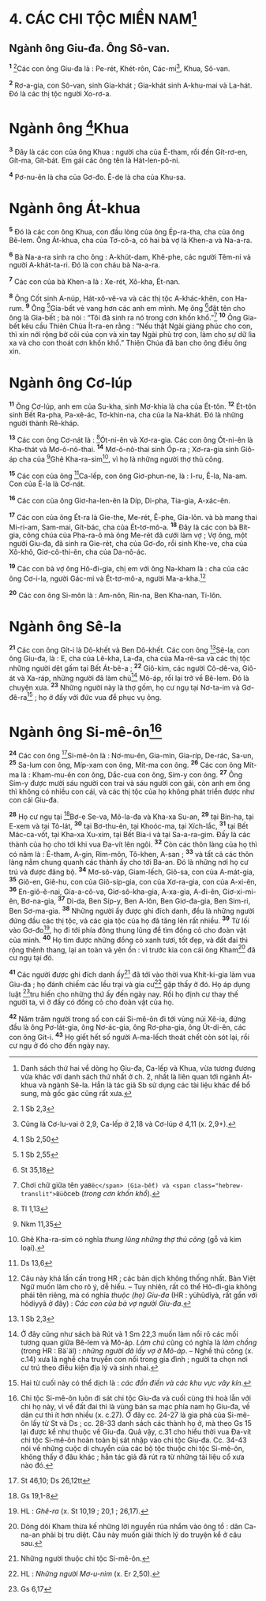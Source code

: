 # 4. CÁC CHI TỘC MIỀN NAM[^1]
## Ngành ông Giu-đa. Ông Sô-van.
<sup><b>1</b></sup> [^1*]Các con ông Giu-đa là : Pe-rét, Khét-rôn, Các-mi[^2], Khua, Sô-van.

<sup><b>2</b></sup> Rơ-a-gia, con Sô-van, sinh Gia-khát ; Gia-khát sinh A-khu-mai và La-hát. Đó là các thị tộc người Xo-rơ-a.

# Ngành ông [^2*]Khua
<sup><b>3</b></sup> Đây là các con của ông Khua : người cha của Ê-tham, rồi đến Gít-rơ-en, Gít-ma, Gít-bát. Em gái các ông tên là Hát-len-pô-ni.

<sup><b>4</b></sup> Pơ-nu-ên là cha của Gơ-đo. Ê-de là cha của Khu-sa.

# Ngành ông Át-khua
<sup><b>5</b></sup> Đó là các con ông Khua, con đầu lòng của ông Ép-ra-tha, cha của ông Bê-lem.
Ông Át-khua, cha của Tơ-cô-a, có hai bà vợ là Khen-a và Na-a-ra.

<sup><b>6</b></sup> Bà Na-a-ra sinh ra cho ông : A-khút-dam, Khê-phe, các người Têm-ni và người A-khát-ta-ri. Đó là con cháu bà Na-a-ra.

<sup><b>7</b></sup> Các con của bà Khen-a là : Xe-rét, Xô-kha, Ét-nan.

<sup><b>8</b></sup> Ông Cốt sinh A-núp, Hát-xô-vê-va và các thị tộc A-khác-khên, con Ha-rum. <sup><b>9</b></sup> Ông [^3*]Gia-bết vẻ vang hơn các anh em mình. Mẹ ông [^4*]đặt tên cho ông là Gia-bết ; bà nói : “Tôi đã sinh ra nó trong cơn khốn khổ.”[^3] <sup><b>10</b></sup> Ông Gia-bết kêu cầu Thiên Chúa Ít-ra-en rằng : “Nếu thật Ngài giáng phúc cho con, thì xin nới rộng bờ cõi của con và xin tay Ngài phù trợ con, làm cho sự dữ lìa xa và cho con thoát cơn khốn khổ.” Thiên Chúa đã ban cho ông điều ông xin.

# Ngành ông Cơ-lúp
<sup><b>11</b></sup> Ông Cơ-lúp, anh em của Su-kha, sinh Mơ-khia là cha của Ét-tôn. <sup><b>12</b></sup> Ét-tôn sinh Bết Ra-pha, Pa-xê-ác, Tơ-khin-na, cha của Ia Na-khát. Đó là những người thành Rê-kháp.

<sup><b>13</b></sup> Các con ông Cơ-nát là : [^5*]Ót-ni-ên và Xơ-ra-gia. Các con ông Ót-ni-ên là Kha-thát và Mơ-ô-nô-thai. <sup><b>14</b></sup> Mơ-ô-nô-thai sinh Óp-ra ; Xơ-ra-gia sinh Giô-áp cha của [^6*]Ghê Kha-ra-sim[^4], vì họ là những người thợ thủ công.

<sup><b>15</b></sup> Các con của ông [^7*]Ca-lếp, con ông Giơ-phun-ne, là : I-ru, Ê-la, Na-am. Con của Ê-la là Cơ-nát.

<sup><b>16</b></sup> Các con của ông Giơ-ha-len-ên là Díp, Di-pha, Tia-gia, A-xác-ên.

<sup><b>17</b></sup> Các con của ông Ét-ra là Gie-the, Me-rét, Ê-phe, Gia-lôn. và bà mang thai Mi-ri-am, Sam-mai, Gít-bác, cha của Ét-tơ-mô-a. <sup><b>18</b></sup> Đây là các con bà Bít-gia, công chúa của Pha-ra-ô mà ông Me-rét đã cưới làm vợ ; Vợ ông, một người Giu-đa, đã sinh ra Gie-rét, cha của Gơ-đo, rồi sinh Khe-ve, cha của Xô-khô, Giơ-cô-thi-ên, cha của Da-nô-ác.

<sup><b>19</b></sup> Các con bà vợ ông Hô-đi-gia, chị em với ông Na-kham là : cha của các ông Cơ-i-la, người Gác-mi và Ét-tơ-mô-a, người Ma-a-kha.[^5]

<sup><b>20</b></sup> Các con ông Si-môn là : Am-nôn, Rin-na, Ben Kha-nan, Ti-lôn.

# Ngành ông Sê-la
<sup><b>21</b></sup> Các con ông Gít-i là Dô-khết và Ben Dô-khết.
Các con ông [^8*]Sê-la, con ông Giu-đa, là : E, cha của Lê-kha, La-đa, cha của Ma-rê-sa và các thị tộc những người dệt gấm tại Bết Át-bê-a ; <sup><b>22</b></sup> Giô-kim, các người Cô-dê-va, Giô-át và Xa-ráp, những người đã làm chủ[^6] Mô-áp, rồi lại trở về Bê-lem. Đó là chuyện xưa. <sup><b>23</b></sup> Những người này là thợ gốm, họ cư ngụ tại Nơ-ta-im và Gơ-đê-ra[^7] ; họ ở đấy với đức vua để phục vụ ông.

# Ngành ông Si-mê-ôn[^8]
<sup><b>24</b></sup> Các con ông [^9*]Si-mê-ôn là : Nơ-mu-ên, Gia-min, Gia-ríp, De-rác, Sa-un, <sup><b>25</b></sup> Sa-lum con ông, Míp-xam con ông, Mít-ma con ông. <sup><b>26</b></sup> Các con ông Mít-ma là : Kham-mu-ên con ông, Dắc-cua con ông, Sim-y con ông. <sup><b>27</b></sup> Ông Sim-y được mười sáu người con trai và sáu người con gái, còn anh em ông thì không có nhiều con cái, và các thị tộc của họ không phát triển được như con cái Giu-đa.

<sup><b>28</b></sup> Họ cư ngụ tại [^10*]Bơ-e Se-va, Mô-la-đa và Kha-xa Su-an, <sup><b>29</b></sup> tại Bin-ha, tại E-xem và tại Tô-lát, <sup><b>30</b></sup> tại Bơ-thu-ên, tại Khoóc-ma, tại Xích-lắc, <sup><b>31</b></sup> tại Bết Mác-ca-vốt, tại Kha-xa Xu-xim, tại Bết Bia-i và tại Sa-a-ra-gim. Đấy là các thành của họ cho tới khi vua Đa-vít lên ngôi. <sup><b>32</b></sup> Còn các thôn làng của họ thì có năm là : Ê-tham, A-gin, Rim-môn, Tô-khen, A-san ; <sup><b>33</b></sup> và tất cả các thôn làng nằm chung quanh các thành ấy cho tới Ba-an. Đó là những nơi họ cư trú và được đăng bộ. <sup><b>34</b></sup> Mơ-sô-váp, Giam-lếch, Giô-sa, con của A-mát-gia, <sup><b>35</b></sup> Giô-en, Giê-hu, con của Giô-síp-gia, con của Xơ-ra-gia, con của A-xi-ên, <sup><b>36</b></sup> En-giô-ê-nai, Gia-a-cô-va, Giơ-sô-kha-gia, A-xa-gia, A-đi-ên, Giơ-xi-mi-ên, Bơ-na-gia, <sup><b>37</b></sup> Di-da, Ben Síp-y, Ben A-lôn, Ben Giơ-đa-gia, Ben Sim-ri, Ben Sơ-ma-gia. <sup><b>38</b></sup> Những người ấy được ghi đích danh, đều là những người đứng đầu các thị tộc, và các gia tộc của họ đã tăng lên rất nhiều. <sup><b>39</b></sup> Từ lối vào Gơ-đo[^9], họ đi tới phía đông thung lũng để tìm đồng cỏ cho đoàn vật của mình. <sup><b>40</b></sup> Họ tìm được những đồng cỏ xanh tươi, tốt đẹp, và đất đai thì rộng thênh thang, lại an toàn và yên ổn : vì trước kia con cái ông Kham[^10] đã cư ngụ tại đó.

<sup><b>41</b></sup> Các người được ghi đích danh ấy[^11] đã tới vào thời vua Khít-ki-gia làm vua Giu-đa ; họ đánh chiếm các lều trại và gia cư[^12] gặp thấy ở đó. Họ áp dụng luật [^11*]tru hiến cho những thứ ấy đến ngày nay. Rồi họ định cư thay thế người ta, vì ở đấy có đồng cỏ cho đoàn vật của họ.

<sup><b>42</b></sup> Năm trăm người trong số con cái Si-mê-ôn đi tới vùng núi Xê-ia, đứng đầu là ông Pơ-lát-gia, ông Nơ-ác-gia, ông Rơ-pha-gia, ông Út-di-ên, các con ông Gít-i. <sup><b>43</b></sup> Họ giết hết số người A-ma-lếch thoát chết còn sót lại, rồi cư ngụ ở đó cho đến ngày nay.

[^1]: Danh sách thứ hai về dòng họ Giu-đa, Ca-lếp và Khua, vừa tương đương vừa khác với danh sách thứ nhất ở ch. 2, nhất là liên quan tới ngành Át-khua và ngành Sê-la. Hẳn là tác giả Sb sử dụng các tài liệu khác để bổ sung, mà gốc gác cũng rất xưa.
[^2]: Cũng là Cơ-lu-vai ở 2,9, Ca-lếp ở 2,18 và Cơ-lúp ở 4,11 (x. 2,9+).
[^3]: Chơi chữ giữa tên <span class="hebrew-translit">ya`Bëc</span> (Gia-bết) và <span class="hebrew-translit">Bü`öceb</span> (<i>trong cơn khốn khổ</i>).
[^4]: Ghê Kha-ra-sim có nghĩa <i>thung lũng những thợ thủ công</i> (gỗ và kim loại).
[^5]: Câu này khá lấn cấn trong HR ; các bản dịch không thống nhất. Bản Việt Ngữ muốn làm cho rõ ý, dễ hiểu. – Tuy nhiên, rất có thể Hô-đi-gia không phải tên riêng, mà có nghĩa <i>thuộc (họ) Giu-đa</i> (HR : <span class="hebrew-translit">yühûdîyà</span>, rất gần với <span class="hebrew-translit">hôdiyyâ</span> ở đây) : <i>Các con của bà vợ người Giu-đa</i>.
[^6]: Ở đây cũng như sách bà Rút và 1 Sm 22,3 muốn làm nổi rõ các mối tương quan giữa Bê-lem và Mô-áp. <i>Làm chủ</i> cũng có nghĩa là <i>làm chồng</i> (trong HR : <span class="hebrew-translit">Bä`äl</span>) : <i>những người đã lấy vợ ở Mô-áp</i>. – Nghề thủ công (x. c.14) xưa là nghề cha truyền con nối trong gia đình ; người ta chọn nơi cư trú theo điều kiện địa lý và sinh nhai.
[^7]: Hai từ cuối này có thể dịch là : <i>các đồn điền và các khu vực vây kín</i>.
[^8]: Chi tộc Si-mê-ôn luôn đi sát chi tộc Giu-đa và cuối cùng thì hoà lẫn với chi họ này, vì về đất đai thì là vùng bán sa mạc phía nam họ Giu-đa, về dân cư thì ít hơn nhiều (x. c.27). Ở đây cc. 24-27 là gia phả của Si-mê-ôn lấy từ St và Ds ; cc. 28-33 danh sách các thành họ ở, mà theo Gs 15 lại được kể như thuộc về Giu-đa. Quả vậy, c.31 cho hiểu thời vua Đa-vít chi tộc Si-mê-ôn hoàn toàn bị sát nhập vào chi tộc Giu-đa. Cc. 34-43 nói về những cuộc di chuyển của các bộ tộc thuộc chi tộc Si-mê-ôn, không thấy ở đâu khác ; hẳn tác giả đã rút ra từ những tài liệu cổ xưa nào đó.
[^9]: HL : <i>Ghê-ra</i> (x. St 10,19 ; 20,1 ; 26,17).
[^10]: Dòng dõi Kham thừa kế những lời nguyền rủa nhắm vào ông tổ : dân Ca-na-an phải bị tru diệt. Câu này muốn giải thích lý do truyện kể ở câu sau.
[^11]: Những người thuộc chi tộc Si-mê-ôn.
[^12]: HL : <i>Những người Mơ-u-nim</i> (x. Er 2,50).
[^1*]: 1 Sb 2,3
[^2*]: 1 Sb 2,50
[^3*]: 1 Sb 2,55
[^4*]: St 35,18
[^5*]: Tl 1,13
[^6*]: Nkm 11,35
[^7*]: Ds 13,6
[^8*]: 1 Sb 2,3
[^9*]: St 46,10; Ds 26,12tt
[^10*]: Gs 19,1-8
[^11*]: Gs 6,17
